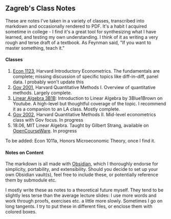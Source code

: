 ## Zagreb's Class Notes

These are notes I've taken in a variety of classes, transcribed into markdown and occasionally rendered to PDF. 
It's a habit I acquired sometime in college - I find it's a great tool for synthesizing what I have learned, and testing my own understanding. 
I think of it as writing a very rough and terse draft of a textbook.
As Feynman said, "If you want to master something, teach it."


#### Classes

1. [Econ 1123](https://github.com/zagrebmukerjee/ZagrebClassNotes/tree/master/Econ%20Notes/Econ%201123%20Notes), Harvard Introductory Econometrics. The fundamentals are complete; missing discussion of specific topics like diff-in-diff, panel data. I probably won't update this
2. [Gov 2001](https://github.com/zagrebmukerjee/ZagrebClassNotes/tree/master/Stats%20Notes/Gov%202001%20Notes), Harvard Quantitative Methods I. Overview of quantitative methods. Largely complete. 
3. [Linear Algebra 3B1B](https://github.com/zagrebmukerjee/ZagrebClassNotes/tree/master/Math%20Notes/Linear%20Algebra%203B1B%20Notes): Introduction to Linear Algebra by 3Blue1Brown on Youtube. A high-level but thoughtful coverage of the topic. I recommend it as a companion to an LA class. Mostly complete.
4. [Gov 2002](https://github.com/zagrebmukerjee/ZagrebClassNotes/tree/master/Stats%20Notes/Gov%202002%20Notes), Harvard Quantitative Methods II. Mid-level econometrics class with Gov focus. In progress
5. 18.06, MIT Linear Algebra. Taught by Gilbert Strang, available on [OpenCourseWare](https://ocw.mit.edu/courses/18-06-linear-algebra-spring-2010/). In progress

To be added: Econ 1011a, Honors Microeconomic Theory, once I find it.

#### Notes on Content

The markdown is all made with [Obsidian](obsidian.md), which I thoroughly endorse for simplicity, portability, and extensibility. Should you decide to set up your own Obsidian vault(s), feel free to include these, or potentially reference them by submodule etc.

I mostly write these as notes to a theoretical future myself. They tend to be slightly less terse than the average lecture slides: 
I use more words and work through proofs, exercises etc. a little more slowly. Sometimes I go on long tangents. I try to put these in different
files, or enclose them with colored boxes. 

